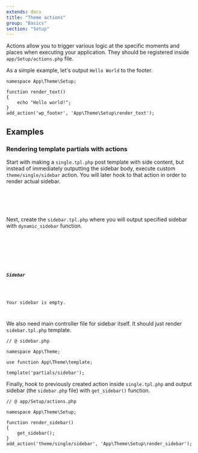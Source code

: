```yaml
---
extends: docs
title: "Theme actions"
group: "Basics"
section: "Setup"
---
```


Actions allow you to trigger various logic at the specific moments and places when executing your application. They should be registered inside `app/Setup/actions.php` file.

As a simple example, let's output `Hello World` to the footer.

<pre class="pre"><code class="language-php">namespace App\Theme\Setup;

function render_text()
{
    echo "Hello world!";
}
add_action('wp_footer', 'App\Theme\Setup\render_text');</code></pre>

## Examples

### Rendering template partials with actions

Start with making a `single.tpl.php` post template with side content, but instead of immediately outputting the sidebar body, execute custom `theme/single/sidebar` action. You will later hook to that action in order to render actual sidebar.

<pre class="pre"><code class="language-html"><!-- @ resources/templates/single.tpl.php -->

<aside>
    <?php do_action('theme/single/sidebar') ?>
</aside></code></pre>

Next, create the `sidebar.tpl.php` where you will output specified sidebar with `dynamic_sidebar` function.

<pre class="pre"><code class="language-html"><!-- @ resources/templates/partials/sidebar.tpl.php -->

<?php if (is_active_sidebar('sidebar')) : ?>
    <?php dynamic_sidebar('sidebar') ?>
<?php else: ?>
    <h5>Sidebar</h5>
    <p>Your sidebar is empty.</p>
<?php endif; ?></code></pre>

We also need main controller file for sidebar itself. It should just render `sidebar.tpl.php` template.

<pre class="pre"><code class="language-php">// @ sidebar.php

namespace App\Theme;

use function App\Theme\template;

template('partials/sidebar');</code></pre>

Finally, hook to previously created action inside `single.tpl.php` and output sidebar (the `sidebar.php` file) with `get_sidebar()` function.

<pre class="pre"><code class="language-php">// @ app/Setup/actions.php

namespace App\Theme\Setup;

function render_sidebar()
{
    get_sidebar();
}
add_action('theme/single/sidebar', 'App\Theme\Setup\render_sidebar');</code></pre>
